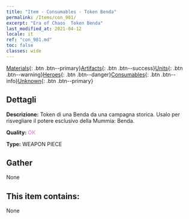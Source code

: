 ```yaml
---
title: "Item - Consumables - Token Benda"
permalink: /Items/con_981/
excerpt: "Era of Chaos  Token Benda"
last_modified_at: 2021-04-12
locale: it
ref: "con_981.md"
toc: false
classes: wide
---
```

 [Materials](/it/Items/){: .btn .btn--primary}[Artifacts](/it/Items/Artifacts/){: .btn .btn--success}[Units](/it/Items/Units/){: .btn .btn--warning}[Heroes](/it/Items/Heroes/){: .btn .btn--danger}[Consumables](/it/Items/Consumables/){: .btn .btn--info}[Unknown](/it/Items/Unknown/){: .btn .btn--primary}

## Dettagli
 **Descrizione:** Token di una Benda da una campagna storica. Usalo per risvegliare il potere esclusivo della Mummia: Benda.

 **Quality:** <span style="color: #DA70D6">OK</span>

 **Type:** WEAPON PIECE

## Gather

  None

## This item contains:

  None

